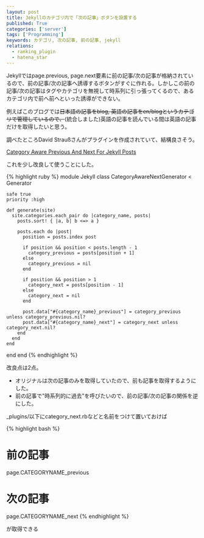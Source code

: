 ```yaml
---
layout: post
title: Jekyllのカテゴリ内で「次の記事」ボタンを設置する
published: True
categories: ['server']
tags: ['Programming']
keywords: カテゴリ, 次の記事, 前の記事, jekyll
relations:
  - ranking_plugin
  - hatena_star
---
```


Jekyllではpage.previous, page.next要素に前の記事/次の記事が格納されているので、前の記事/次の記事へ誘導するボタンがすぐに作れる。しかしこの前の記事/次の記事はタグやカテゴリを無視して時系列に引っ張ってくるので、あるカテゴリ内で前へ前へといった誘導ができない。

例えばこのブログでは<strike>日本語の記事をblog, 英語の記事をen/blogというカテゴリで管理しているので、</strike>(統合しました)英語の記事を読んでいる間は英語の記事だけを取得したいと思う。

調べたところDavid Straußさんがプラグインを作成されていて、結構良さそう。

[Category Aware Previous And Next For Jekyll Posts](http://stravid.com/en/category-aware-previous-and-next-for-jekyll-posts/)

これを少し改良して使うことにした。

{% highlight ruby %}
module Jekyll
  class CategoryAwareNextGenerator < Generator

    safe true
    priority :high

    def generate(site)
      site.categories.each_pair do |category_name, posts|
        posts.sort! { |a, b| b <=> a }

        posts.each do |post|
          position = posts.index post

          if position && position < posts.length - 1
            category_previous = posts[position + 1]
          else
            category_previous = nil
          end

          if position && position > 1
            category_next = posts[position - 1]
          else
            category_next = nil
          end

          post.data["#{category_name}_previous"] = category_previous unless category_previous.nil?
          post.data["#{category_name}_next"] = category_next unless category_next.nil?
        end
      end
    end
  end
end
{% endhighlight %}

改良点は2点。

* オリジナルは次の記事のみを取得していたので、前も記事を取得するようにした。
* 前の記事で"時系列的に過去"を呼びたいので、前の記事/次の記事の関係を逆にした。

_plugins/以下にcategory_next.rbなどと名前をつけて置いておけば

{% highlight bash %}
# 前の記事
page.CATEGORYNAME_previous
# 次の記事
page.CATEGORYNAME_next
{% endhighlight %}

が取得できる
